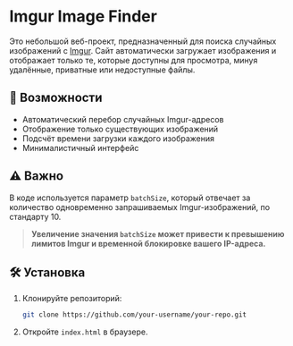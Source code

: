 # Imgur Image Finder

Это небольшой веб-проект, предназначенный для поиска случайных изображений с [Imgur](https://imgur.com/). Сайт автоматически загружает изображения и отображает только те, которые доступны для просмотра, минуя удалённые, приватные или недоступные файлы.

## 📌 Возможности

* Автоматический перебор случайных Imgur-адресов
* Отображение только существующих изображений
* Подсчёт времени загрузки каждого изображения
* Минималистичный интерфейс

## ⚠️ Важно

В коде используется параметр `batchSize`, который отвечает за количество одновременно запрашиваемых Imgur-изображений, по стандарту 10.

> **Увеличение значения `batchSize` может привести к превышению лимитов Imgur и временной блокировке вашего IP-адреса.**

## 🛠️ Установка

1. Клонируйте репозиторий:

   ```bash
   git clone https://github.com/your-username/your-repo.git
   ```

2. Откройте `index.html` в браузере.
